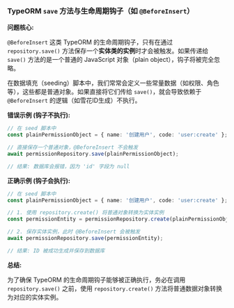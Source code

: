 ### TypeORM `save` 方法与生命周期钩子（如 `@BeforeInsert`）

**问题核心:**

`@BeforeInsert` 这类 TypeORM 的生命周期钩子，只有在通过 `repository.save()` 方法保存一个**实体类的实例**时才会被触发。如果传递给 `save()` 方法的是一个普通的 JavaScript 对象（plain object），钩子将被完全忽略。

在数据填充（seeding）脚本中，我们常常会定义一些常量数据（如权限、角色等），这些都是普通对象。如果直接将它们传给 `save()`，就会导致依赖于 `@BeforeInsert` 的逻辑（如雪花ID生成）不执行。

**错误示例 (钩子不执行):**

```typescript
// 在 seed 脚本中
const plainPermissionObject = { name: '创建用户', code: 'user:create' };

// 直接保存一个普通对象，@BeforeInsert 不会触发
await permissionRepository.save(plainPermissionObject);

// 结果: 数据库会报错，因为 'id' 字段为 null
```

**正确示例 (钩子会执行):**

```typescript
// 在 seed 脚本中
const plainPermissionObject = { name: '创建用户', code: 'user:create' };

// 1. 使用 repository.create() 将普通对象转换为实体实例
const permissionEntity = permissionRepository.create(plainPermissionObject);

// 2. 保存实体实例，此时 @BeforeInsert 会被触发
await permissionRepository.save(permissionEntity);

// 结果: ID 被成功生成并保存到数据库
```

**总结:**

为了确保 TypeORM 的生命周期钩子能够被正确执行，务必在调用 `repository.save()` 之前，使用 `repository.create()` 方法将普通数据对象转换为对应的实体实例。
